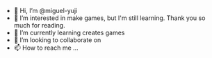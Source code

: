 - 👋 Hi, I’m @miguel-yuji
- 👀 I’m interested in make games, but I'm still learning. Thank you so much for reading.
- 🌱 I’m currently learning creates games
- 💞️ I’m looking to collaborate on 
- 📫 How to reach me ...

<!---
miguel-yuji/miguel-yuji is a ✨ special ✨ repository because its `README.md` (this file) appears on your GitHub profile.
You can click the Preview link to take a look at your changes.
--->
